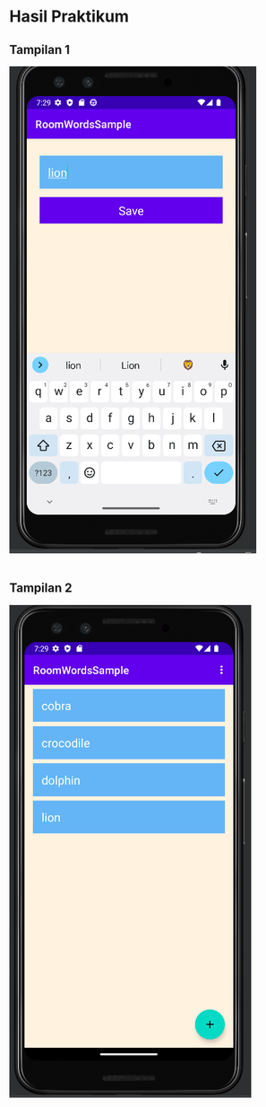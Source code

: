 # Hasil Praktikum </br>
## Tampilan 1
![Screenshot](image/ss2.png) </br></br>

## Tampilan 2
![Screenshot](image/ss3.png) </br></br>